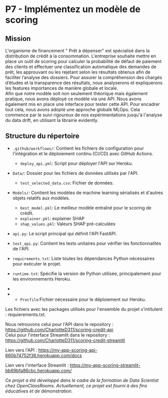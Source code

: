 # P7 - Implémentez un modèle de scoring

## Mission
L'organisme de financement " Prêt à dépenser" est spécialisé dans la distribution de crédit à la consommation. L'entreprise souhaite mettre en place un outil de scoring pour calculer la probabilité de défaut de paiement des clients et effectuer une classification automatique des demandes de prêt, les approuvant ou les rejetant selon les résultats obtenus afin de faciliter l’analyse des dossiers.
Pour assurer la compréhension des chargés d’études et la transparence des résultats, nous analyserons et expliquerons les features importances de manière globale et locale.  
Afin que notre modèle soit non seulement théorique mais également pratique, nous avons déployé ce modèle via une API. Nous avons également mis en place une interface pour tester cette API. 
Pour encadrer tout cela, nous avons adopté une approche globale MLOps. Cela commence par le suivi rigoureux de nos expérimentations jusqu'à l'analyse du data drift, en utilisant la librairie evidently. 

## Structure du répertoire

- `.github/workflows/`: Contient les fichiers de configuration pour l'intégration et le déploiement continu (CI/CD) avec GitHub Actions.
  - `deploy_api.yml`: Script pour déployer l'API sur Heroku.  
  
- `Data/`: Dossier pour les fichiers de données utilisés par l'API.
  - `test_selected_data.csv`: Fichier de données.  
  
- `Models/`: Contient les modèles de machine learning sérialisés et d'autres objets relatifs aux modèles.
  - `best_model.pkl`: Le meilleur modèle entraîné pour le scoring de crédit.
  - `explainer.pkl`: explainer SHAP 
  - `shap_values.pkl`: Valeurs SHAP pré-calculées  
  
- `api.py`: Le script principal qui définit l'API FastAPI.

- `test_api.py`: Contient les tests unitaires pour vérifier les fonctionnalités de l'API.

- `requirements.txt`: Liste toutes les dépendances Python nécessaires pour exécuter le projet.

- `runtime.txt`: Spécifie la version de Python utilisée, principalement pour les environnements Heroku.
- 
- - `Procfile`:Fichier nécessaire pour le déploiement sur Heroku.


Les fichiers avec les packages utilisés pour l'ensemble du projet s'intitulent : requierements.txt.  

Nous retrouvons celui pour l'API dans le repository : https://github.com/CharlotteD311/scoring-credit-api  
Celui pour l'interface Streamlit dans le repository : https://github.com/CharlotteD311/scoring-credit-streamlit  

Lien vers l'API : https://my-app-scoring-api-660b74752f36.herokuapp.com/docs  

Lien vers l'interface Streamlit : https://my-app-scoring-streamlit-bb69bfa86cbc.herokuapp.com/

*Ce projet a été développé dans le cadre de la formation de Data Scientist chez OpenClassRooms. Actuellement, ce projet est fourni à des fins éducatives et de démonstration.*
